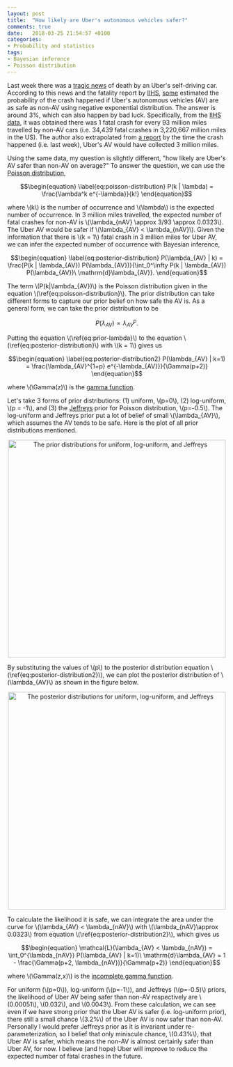 ```yaml
---
layout: post
title:  "How likely are Uber's autonomous vehicles safer?"
comments: true
date:   2018-03-25 21:54:57 +0100
categories:
- Probability and statistics
tags:
- Bayesian inference
- Poisson distribution
---
```


Last week there was a [tragic news](https://www.nytimes.com/2018/03/19/technology/uber-driverless-fatality.html)
of death by an Uber's self-driving car. According to this news and the fatality
report by [IIHS](http://www.iihs.org/iihs/topics/t/general-statistics/fatalityfacts/state-by-state-overview),
[some](http://faculty.washington.edu/dwhm/2018/03/19/are-ubers-autonomous-vehicles-safe/)
estimated the probability of the crash happened if Uber's autonomous vehicles (AV)
are as safe as non-AV using negative exponential distribution. The answer
is around 3\%, which can also happen by bad luck.
Specifically, from the [IIHS data](http://www.iihs.org/iihs/topics/t/general-statistics/fatalityfacts/state-by-state-overview),
it was obtained there was 1 fatal crash for every 93 million miles travelled by
non-AV cars (i.e. 34,439 fatal crashes in 3,220,667 million miles in the US).
The author also extrapolated from [a report](http://www.iihs.org/iihs/topics/t/general-statistics/fatalityfacts/state-by-state-overview)
by the time the crash happened (i.e. last week), Uber's AV would have collected
3 million miles.

Using the same data, my question is slightly different, "how likely are Uber's
AV safer than non-AV on average?" To answer the question, we can use
the [Poisson distribution](https://en.wikipedia.org/wiki/Poisson_distribution),

$$\begin{equation}
\label{eq:poisson-distribution}
P(k | \lambda) = \frac{\lambda^k e^{-\lambda}}{k!}
\end{equation}$$

where \\(k\\) is the number of occurrence and \\(\lambda\\) is the expected
number of occurrence. In 3 million miles travelled, the expected number of fatal
crashes for non-AV is \\(\lambda_{nAV} \approx 3/93 \approx 0.0323\\).
The Uber AV would be safer if \\(\lambda_{AV} < \lambda_{nAV}\\). Given the
information that there is \\(k = 1\\) fatal crash in 3 million miles for Uber AV, we can
infer the expected number of occurrence with Bayesian inference,

$$\begin{equation}
\label{eq:posterior-distribution}
P(\lambda_{AV} | k) = \frac{P(k | \lambda_{AV}) P(\lambda_{AV})}{\int_0^\infty P(k | \lambda_{AV}) P(\lambda_{AV})\ \mathrm{d}\lambda_{AV}}.
\end{equation}$$

The term \\(P(k|\lambda_{AV})\\) is the Poisson distribution given in the equation
\\(\ref{eq:poisson-distribution}\\). The prior distribution can take different
forms to capture our prior belief on how safe the AV is. As a general form, we can
take the prior distribution to be

$$\begin{equation}
\label{eq:prior-lambda}
P(\lambda_{AV}) \propto \lambda_{AV}^p.
\end{equation}$$

Putting the equation \\(\ref{eq:prior-lambda}\\) to the equation
\\(\ref{eq:posterior-distribution}\\) with \\(k = 1\\) gives us

$$\begin{equation}
\label{eq:posterior-distribution2}
P(\lambda_{AV} | k=1) = \frac{\lambda_{AV}^{1+p} e^{-\lambda_{AV}}}{\Gamma(p+2)}
\end{equation}$$

where \\(\Gamma(z)\\) is the [gamma function](https://en.wikipedia.org/wiki/Gamma_function).

Let's take 3 forms of prior distributions: (1) uniform, \\(p=0\\), (2) log-uniform,
\\(p = -1\\), and (3) the [Jeffreys](https://en.wikipedia.org/wiki/Jeffreys_prior)
prior for Poisson distribution, \\(p=-0.5\\).
The log-uniform and Jeffreys prior put a lot of belief of small \\(\lambda_{AV}\\),
which assumes the AV tends to be safe. Here is the plot of all prior distributions
mentioned.

<div style="text-align:center"><img title="The prior distributions for uniform, log-uniform, and Jeffreys"
src="{{ site.baseurl }}/assets/av-prior-distributions.png"
width="500"/></div>

By substituting the values of \\(p\\) to the posterior distribution equation
\\(\ref{eq:posterior-distribution2}\\), we can plot the posterior distribution
of \\(\lambda_{AV}\\) as shown in the figure below.

<div style="text-align:center"><img title="The posterior distributions for uniform, log-uniform, and Jeffreys"
src="{{ site.baseurl }}/assets/av-posterior-distributions.png"
width="500"/></div>

To calculate the likelihood it is safe, we can integrate
the area under the curve for \\(\lambda_{AV} < \lambda_{nAV}\\) with
\\(\lambda_{nAV}\approx 0.0323\\) from equation \\(\ref{eq:posterior-distribution2}\\),
which gives us

$$\begin{equation}
\mathcal{L}(\lambda_{AV} < \lambda_{nAV}) =
\int_0^{\lambda_{nAV}} P(\lambda_{AV} | k=1)\ \mathrm{d}\lambda_{AV} =
1 - \frac{\Gamma(p+2, \lambda_{nAV})}{\Gamma(p+2)}
\end{equation}$$

where \\(\Gamma(z,x)\\) is the [incomplete gamma function](https://en.wikipedia.org/wiki/Incomplete_gamma_function).

For uniform (\\(p=0\\)), log-uniform (\\(p=-1\\)), and Jeffreys (\\(p=-0.5)\\)
priors, the likelihood of Uber AV being safer than non-AV respectively are
\\(0.00051\\), \\(0.032\\), and \\(0.0043\\). From these calculation, we can see
even if we have strong prior that the Uber AV is safer (i.e. log-uniform prior),
there still a small chance \\(3.2\%\\) of the Uber AV is now safer than non-AV.
Personally I would prefer Jeffreys prior as it is invariant under re-parameterization,
so I belief that only miniscule chance, \\(0.43\%\\), that Uber AV is safer, which means
the non-AV is almost certainly safer than Uber AV, for now. I believe
(and hope) Uber will improve to reduce the expected number of fatal crashes in
the future.
